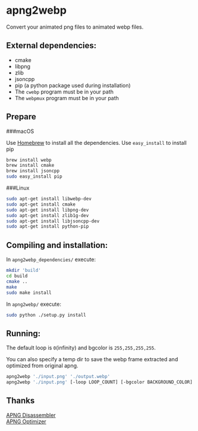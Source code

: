 
apng2webp
=============

Convert your animated png files to animated webp files.

## External dependencies:

- cmake
- libpng
- zlib
- jsoncpp
- pip (a python package used during installation)
- The `cwebp` program must be in your path
- The `webpmux` program must be in your path

## Prepare

###macOS

Use [Homebrew](https://brew.sh/) to install all the dependencies. Use `easy_install` to install pip

```bash
brew install webp
brew install cmake
brew install jsoncpp
sudo easy_install pip
```

###Linux

```bash
sudo apt-get install libwebp-dev
sudo apt-get install cmake
sudo apt-get install libpng-dev
sudo apt-get install zlib1g-dev
sudo apt-get install libjsoncpp-dev
sudo apt-get install python-pip
```

## Compiling and installation:

In `apng2webp_dependencies/` execute:

```bash
mkdir 'build'
cd build
cmake ..
make
sudo make install
```

In `apng2webp/` execute:

```bash
sudo python ./setup.py install
```

## Running:

The default loop is `0`(infinity) and bgcolor is `255,255,255,255`.

You can also specify a temp dir to save the webp frame extracted and optimized from original apng.

```bash
apng2webp './input.png' './output.webp'
apng2webp './input.png' [-loop LOOP_COUNT] [-bgcolor BACKGROUND_COLOR] [-tmpdir TEMP_WEBP_DIR] './output.webp'
```

## Thanks

[APNG Disassembler](http://apngdis.sourceforge.net/)  
[APNG Optimizer](https://sourceforge.net/projects/apng/files/APNG_Optimizer/)